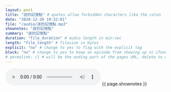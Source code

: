 ```yaml
---
layout: post
title: "逐的記憶點" # quotes allow forbidden characters like the colon
date: "2020-12-20 19:32:01"
file: "/audio/逐的記憶點.mp3"
shownotes: "逐的記憶點"
summary: "逐的記憶點"
duration: "file_duration" # audio length in min:sec
length: "file_length" # filesize in bytes
explicit: "no" # change to yes to flag with the explicit tag
block: "no" # change to yes to keep an episode from showing up in iTunes
# permalink: /1 # will be the ending part of the pages URL, delete to default to the title
---
```


<audio controls>
<source src="{{site.url}}{{site.baseurl}}{{ page.file }}" type="audio/x-mp3">
Your browser does not support the audio element.
</audio>
{{ page.shownotes }}
